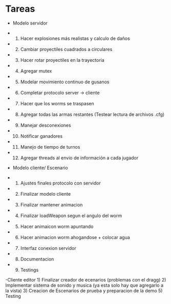 ﻿# Tareas
- Modelo servidor
- 1) Hacer explosiones más realistas y calculo de daños
- 2) Cambiar proyectiles cuadrados a circulares
- 3) Hacer rotar proyectiles en la trayectoria
- 4) Agregar mutex
- 5) Modelar movimiento continuo de gusanos
- 6) Completar protocolo server -> cliente
- 7) Hacer que los worms se traspasen
- 8) Agregar todas las armas restantes (Testear lectura de archivos .cfg)
- 9) Manejar desconexiones
- 10) Notificar ganadores
- 11) Manejo de tiempo de turnos
- 12) Agregar threads al envio de información a cada jugador



- Modelo cliente/ Escenario
- 1) Ajustes finales protocolo con servidor
- 2) Finalizar modelo cliente
- 3) Finalizar mantener animacion
- 4) Finalizar loadWeapon segun el angulo del worm
- 5) Hacer animaicon worm apuntando
- 6) Hacer animacion worm ahogandose + colocar agua
- 7) Interfaz conexion servidor
- 8) Documentacion
- 9) Testings

-Cliente editor
	1) Finalizar creador de ecenarios (problemas con el dragg)
	2) Implementar sistema de sonido y musica (ya esta solo hay que agregarlo a la vista)
	3) Creacion de Escenarios de prueba y preparacion de la demo
	5) Testing
